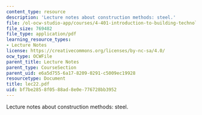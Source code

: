 ```yaml
---
content_type: resource
description: 'Lecture notes about construction methods: steel.'
file: /ol-ocw-studio-app/courses/4-401-introduction-to-building-technology-spring-2006/bf7be2858f0588ad8e0e776728bb3952_lec22.pdf
file_size: 769482
file_type: application/pdf
learning_resource_types:
- Lecture Notes
license: https://creativecommons.org/licenses/by-nc-sa/4.0/
ocw_type: OCWFile
parent_title: Lecture Notes
parent_type: CourseSection
parent_uid: e6a5d755-6a17-8209-0291-c5009ec19928
resourcetype: Document
title: lec22.pdf
uid: bf7be285-8f05-88ad-8e0e-776728bb3952
---
```

Lecture notes about construction methods: steel.